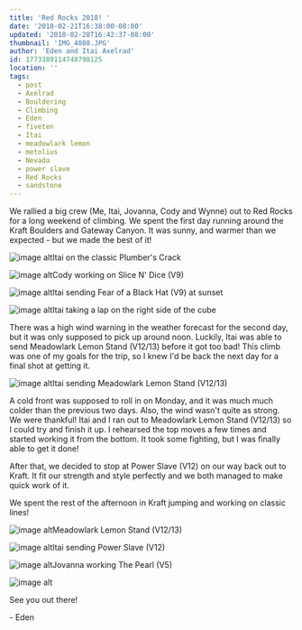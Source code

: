 ```yaml
---
title: 'Red Rocks 2018! '
date: '2018-02-21T16:38:00-08:00'
updated: '2018-02-28T16:42:37-08:00'
thumbnail: 'IMG_4088.JPG'
author: 'Eden and Itai Axelrad'
id: 1773389114748798125
location: ''
tags:
  - post
  - Axelrad
  - Bouldering
  - Climbing
  - Eden
  - fiveten
  - Itai
  - meadowlark lemon
  - metolius
  - Nevada
  - power slave
  - Red Rocks
  - sandstone
---
```


We rallied a big crew (Me, Itai, Jovanna, Cody and Wynne) out to Red Rocks for a long weekend of climbing. We spent the first day running around the Kraft Boulders and Gateway Canyon. It was sunny, and warmer than we expected - but we made the best of it! 

![image alt](/images/IMG_4088.JPG)Itai on the classic Plumber's Crack

![image alt](/images/IMG_4090.JPG)Cody working on Slice N' Dice (V9)

![image alt](/images/IMG_4125.JPG)Itai sending Fear of a Black Hat (V9) at sunset

![image alt](/images/IMG_4121.JPG)Itai taking a lap on the right side of the cube

There was a high wind warning in the weather forecast for the second day, but it was only supposed to pick up around noon. Luckily, Itai was able to send Meadowlark Lemon Stand (V12/13) before it got too bad! This climb was one of my goals for the trip, so I knew I'd be back the next day for a final shot at getting it. 

![image alt](/images/IMG_4134.JPG)Itai sending Meadowlark Lemon Stand (V12/13)

A cold front was supposed to roll in on Monday,
and it was much much colder than the previous two days. Also, the wind wasn't quite as strong. We were thankful! Itai and I ran out to Meadowlark Lemon Stand (V12/13) so I could try and finish it up. I rehearsed the top moves a few times and started working it from the bottom. It took some fighting, but I was finally able to get it done!

After that, we decided to stop at Power Slave (V12) on our way back out to Kraft. It fit our strength and style perfectly and we both managed to make quick work of it.

We spent the rest of the afternoon in Kraft jumping and working on classic lines!

![image alt](/images/Meadowlark%20Lemon.JPG)Meadowlark Lemon Stand (V12/13)

![image alt](/images/IMG_4160.JPG)Itai sending Power Slave (V12)

![image alt](/images/IMG_4171.jpg)Jovanna working The Pearl (V5)

![image alt](/images/IMG_4127.JPG)

See you out there!

\- Eden
